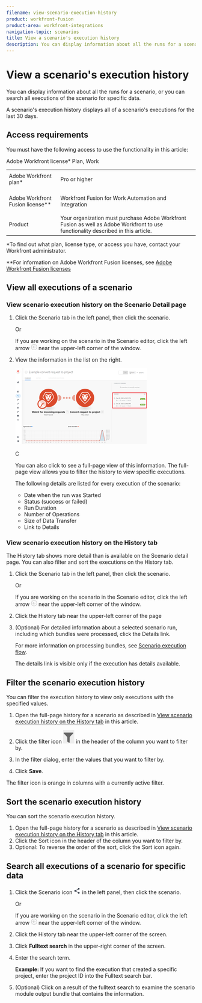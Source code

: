 ```yaml
---
filename: view-scenario-execution-history
product: workfront-fusion
product-area: workfront-integrations
navigation-topic: scenarios
title: View a scenario's execution history
description: You can display information about all the runs for a scenario, or you can search all executions of the scenario for specific data.
---
```


# View a scenario's execution history

You can display information about all the runs for a scenario, or you can search all executions of the scenario for specific data.

A scenario's execution history displays all of a scenario's executions for the last 30 days.

## Access requirements

You must have the following access to use the functionality in this article:

<table cellspacing="0"> 
 <col> 
 <col> 
 <tbody> 
  <tr> 
   <td role="rowheader">Adobe Workfront plan*</td> 
   <td> <p>Pro or higher</p> </td> 
  </tr> Adobe Workfront license* Plan, Work 
  <tr> 
   <td role="rowheader">Adobe Workfront Fusion license**</td> 
   <td> <p>Workfront Fusion for Work Automation and Integration </p>  </td> 
  </tr> 
  <tr> 
   <td role="rowheader">Product</td> 
   <td>Your organization must purchase Adobe Workfront Fusion as well as Adobe Workfront to use functionality described in this article.</td> 
  </tr> <!--
   Access level configurations* You must be a Workfront Fusion administrator for your organization. You must be a Workfront Fusion administrator for your team.
  --> 
 </tbody> 
</table>

&#42;To find out what plan, license type, or access you have, contact your Workfront administrator.

&#42;&#42;For information on Adobe Workfront Fusion licenses, see [Adobe Workfront Fusion licenses](../../workfront-fusion/get-started/license-automation-vs-integration.md)

## View all executions of a scenario

### View scenario execution history on the Scenario Detail page

<ol> 
 <li value="1"> <p>Click the <span class="bold">Scenario</span> tab in the left panel, then click the scenario.</p> <p>Or</p> <p>If you are working on the scenario in the Scenario editor, click the left arrow <img src="assets/exit-editing-arrow.png"> near the upper-left corner of the window.</p> </li> 
 <li value="2"> <p>View the information in the list on the right.</p> <p> <img src="assets/open-history-tab-350x202.png" style="width: 350;height: 202;"> </p> <p>C</p> <p>You can also click to see a full-page view of this information. The full-page view allows you to filter the history to view specific executions.</p> <p>The following details are listed for every execution of the scenario:</p> 
  <ul> 
   <li>Date when the run was <span class="bold">Started</span></li> 
   <li><span class="bold">Status</span> (success or failed)</li> 
   <li>Run <span class="bold">Duration</span></li> 
   <li>Number of <span class="bold">Operations</span> </li> 
   <li>Size of <span class="bold">Data Transfer</span></li> 
   <li>Link to <span class="bold">Details</span></li> 
  </ul> </li> 
</ol>

### View scenario execution history on the History tab

The History tab shows more detail than is available on the Scenario detail page. You can also filter and sort the executions on the History tab.

<ol> 
 <li value="1"> <p>Click the <span class="bold">Scenario</span> tab in the left panel, then click the scenario.</p> <p>Or</p> <p>If you are working on the scenario in the Scenario editor, click the left arrow <img src="assets/exit-editing-arrow.png"> near the upper-left corner of the window.</p> </li> 
 <li value="2"> <p>Click the <span class="bold">History</span> tab near the upper-left corner of the page</p> </li> 
 <li value="3"> <p>(Optional) For detailed information about a selected scenario run, including which bundles were processed, click the <span class="bold">Details</span> link. </p> <p>For more information on processing bundles, see <a href="../../workfront-fusion/scenarios/scenario-execution-flow.md" class="MCXref xref">Scenario execution flow</a>.</p> <note type="note">
   The details link is visible only if the execution has details available. 
  </note> </li> 
</ol>

## Filter the scenario execution history

You can filter the execution history to view only executions with the specified values.

<ol> 
 <li value="1"> <p>Open the full-page history for a scenario as described in <a href="#view2" class="MCXref xref">View scenario execution history on the History tab</a> in this article.</p> </li> 
 <li value="2"> <p>Click the filter icon <img src="assets/fusion-scenario-filter-icon.png"> in the header of the column you want to filter by.</p> </li> 
 <li value="3"> <p>In the filter dialog, enter the values that you want to filter by.</p> </li> 
 <li value="4"> <p>Click <b>Save</b>.</p> </li> 
</ol>

The filter icon is orange in columns with a currently active filter.

## Sort the scenario execution history

You can sort the scenario execution history.

1. Open the full-page history for a scenario as described in [View scenario execution history on the History tab](#view2) in this article.
1. Click the Sort icon in the header of the column you want to filter by.
1. Optional: To reverse the order of the sort, click the Sort icon again.

## Search all executions of a scenario for specific data

<ol> 
 <li value="1"> <p>Click the <span class="bold">Scenario</span> icon <img src="assets/scenarios-icon.png"> in the left panel, then click the scenario.</p> <p>Or</p> <p>If you are working on the scenario in the Scenario editor, click the left arrow <img src="assets/exit-editing-arrow.png"> near the upper-left corner of the window.</p> </li> 
 <li value="2"> <p>Click the <span class="bold">History</span> tab near the upper-left corner of the screen.</p> </li> 
 <li value="3"> <p>Click <span class="bold" style="font-weight: bold;">Fulltext search</span> in the upper-right corner of the screen.</p> </li> 
 <li value="4"> <p>Enter the search term.</p> <p class="example" data-mc-autonum="<b>Example: </b>"><span class="autonumber"><span><b>Example: </b></span></span>If you want to find the execution that created a specific project, enter the project ID into the Fulltext search bar.</p> </li> 
 <li value="5"> <p>(Optional) Click on a result of the fulltext search to examine the scenario module output bundle that contains the information.</p> </li> 
</ol>

